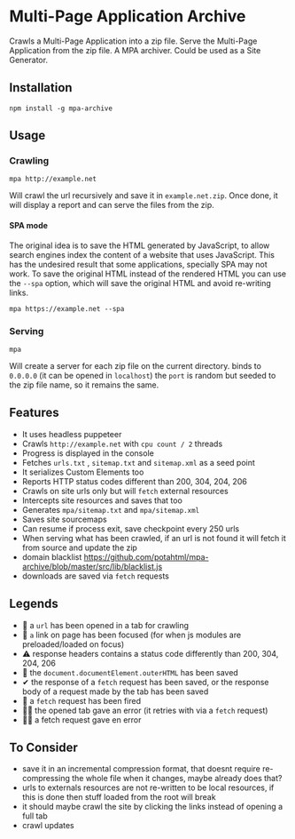 # Multi-Page Application Archive

Crawls a Multi-Page Application into a zip file. Serve the Multi-Page
Application from the zip file. A MPA archiver. Could be used as a Site
Generator.

## Installation

`npm install -g mpa-archive`

## Usage

### Crawling

`mpa http://example.net`

Will crawl the url recursively and save it in `example.net.zip`. Once
done, it will display a report and can serve the files from the zip.

#### SPA mode

The original idea is to save the HTML generated by JavaScript, to
allow search engines index the content of a website that uses
JavaScript. This has the undesired result that some applications,
specially SPA may not work. To save the original HTML instead of the
rendered HTML you can use the `--spa` option, which will save the
original HTML and avoid re-writing links.

`mpa https://example.net --spa`

### Serving

`mpa`

Will create a server for each zip file on the current directory. binds
to `0.0.0.0` (it can be opened in `localhost`) the `port` is random
but seeded to the zip file name, so it remains the same.

## Features

- It uses headless puppeteer
- Crawls `http://example.net` with `cpu count / 2` threads
- Progress is displayed in the console
- Fetches `urls.txt` , `sitemap.txt` and `sitemap.xml` as a seed point
- It serializes Custom Elements too
- Reports HTTP status codes different than 200, 304, 204, 206
- Crawls on site urls only but will `fetch` external resources
- Intercepts site resources and saves that too
- Generates `mpa/sitemap.txt` and `mpa/sitemap.xml`
- Saves site sourcemaps
- Can resume if process exit, save checkpoint every 250 urls
- When serving what has been crawled, if an url is not found it will
  fetch it from source and update the zip
- domain blacklist
  https://github.com/potahtml/mpa-archive/blob/master/src/lib/blacklist.js
- downloads are saved via `fetch` requests

## Legends

- 🍳 a `url` has been opened in a tab for crawling
- 🧽 `a` link on page has been focused (for when js modules are
  preloaded/loaded on focus)
- ⚠ response headers contains a status code differently than 200,
  304, 204, 206
- 🧭 the `document.documentElement.outerHTML` has been saved
- ✔ the response of a `fetch` request has been saved, or the response
  body of a request made by the tab has been saved
- 🔗 a `fetch` request has been fired
- 🛑🍳 the opened tab gave an error (it retries with via a `fetch`
  request)
- 🛑🔗 a fetch request gave en error

## To Consider

- save it in an incremental compression format, that doesnt require
  re-compressing the whole file when it changes, maybe already does
  that?
- urls to externals resources are not re-written to be local
  resources, if this is done then stuff loaded from the root will
  break
- it should maybe crawl the site by clicking the links instead of
  opening a full tab
- crawl updates
